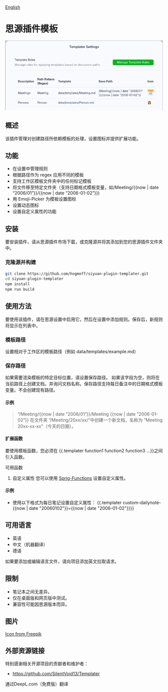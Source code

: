 [English](https://github.com/hogmoff/siyuan-plugin-templater/blob/main/README.md)

# 思源插件模板

![Preview](preview.png)

## 概述
该插件管理对创建路径所依赖模板的处理，设置图标并提供扩展功能。

## 功能
- 在设置中管理规则
- 根据路径作为 regex 应用不同的模板
- 支持工作区模板文件夹中的任何标记模板
- 将文件移至特定文件夹（支持日期格式模板变量，如/Meeting/{{now | date “2006/01”}}/{{now | date “2006-01-02”}})
- 用 Emoji-Picker 为模板设置图标
- 设置动态图标
- 设置自定义属性的功能

## 安装
要安装插件，请从思源插件市场下载，或克隆源并将其添加到您的思源插件文件夹中。

### 克隆源并构建
``` bash
git clone https://github.com/hogmoff/siyuan-plugin-templater.git
cd siyuan-plugin-templater
npm install
npm run build
```

## 使用方法
要使用该插件，请在思源设置中启用它，然后在设置中添加规则。保存后，新规则将显示在列表中。

### 模板路径
设置相对于工作区的模板路径（例如 data/templates/example.md）

### 保存路径
如果需要渲染模板的特定目标位置，请设置保存路径。
如果该字段为空，则将在当前路径上创建文档，并询问文档名称。保存路径支持每日备注中的日期格式模板变量。不会创建现有路径。

#### 示例
>“/Meeting/{{now | date ”2006/01“}}/Meeting {{now | date ”2006-01-02“}} 在文件夹 ”/Meeting/20xx/xx/“中创建一个新文档，名称为 ”Meeting 20xx-xx-xx"（今天的日期）。

#### 扩展函数
要使用模板函数，您必须在 {{.templater function1 function2 function3 ...}}之间引入函数。

可用函数
1. 自定义属性
您可以使用 [Sprig-Functions](https://masterminds.github.io/sprig/date.html?utm_source=liuyun.io) 设置自定义属性。

#### 示例
- 使用以下格式为每日笔记设置自定义属性： {{.templater custom-dailynote-{{now | date "20060102"}}={{now | date "2006-01-02"}}}}

## 可用语言
- 英语
- 中文（机器翻译）
- 德语

如果要添加或编辑语言文件，请向项目添加英文拉取请求。

## 限制
- 笔记本之间无差异。
- 仅在桌面版和网页版中测试。
- 兼容性可能因思源版本而异。

## 图片
[Icon from Freepik](https://de.freepik.com/icon/wegweiser_3501183#fromView=family&page=1&position=51&uuid=446d41f8-5f18-4105-a681-b4447b91efe7)


## 外部资源链接
特别感谢相关开源项目的贡献者和维护者：
- https://github.com/SilentVoid13/Templater

通过DeepL.com（免费版）翻译
